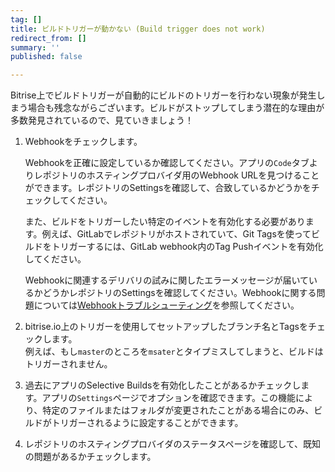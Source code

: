 ```yaml
---
tag: []
title: ビルドトリガーが動かない (Build trigger does not work)
redirect_from: []
summary: ''
published: false

---
```

Bitrise上でビルドトリガーが自動的にビルドのトリガーを行わない現象が発生しまう場合も残念ながらございます。ビルドがストップしてしまう潜在的な理由が多数発見されているので、見ていきましょう！

1. Webhookをチェックします。

   Webhookを正確に設定しているか確認してください。アプリの`Code`タブよりレポジトリのホスティングプロバイダ用のWebhook URLを見つけることができます。レポジトリのSettingsを確認して、合致しているかどうかをチェックしてください。

   また、ビルドをトリガーしたい特定のイベントを有効化する必要があります。例えば、GitLabでレポジトリがホストされていて、Git Tagsを使ってビルドをトリガーするには、GitLab webhook内のTag Pushイベントを有効化してください。

   Webhookに関連するデリバリの試みに関したエラーメッセージが届いているかどうかレポジトリのSettingsを確認してください。Webhookに関する問題については[Webhookトラブルシューティング](/jp/webhooks/troubleshooting)を参照してください。
2. bitrise.io上のトリガーを使用してセットアップしたブランチ名とTagsをチェックします。  
   例えば、もし`master`のところを`msater`とタイプミスしてしまうと、ビルドはトリガーされません。
3. 過去にアプリのSelective Buildsを有効化したことがあるかチェックします。アプリの`Settings`ページでオプションを確認できます。この機能により、特定のファイルまたはフォルダが変更されたことがある場合にのみ、ビルドがトリガーされるように設定することができます。
4. レポジトリのホスティングプロバイダのステータスページを確認して、既知の問題があるかチェックします。